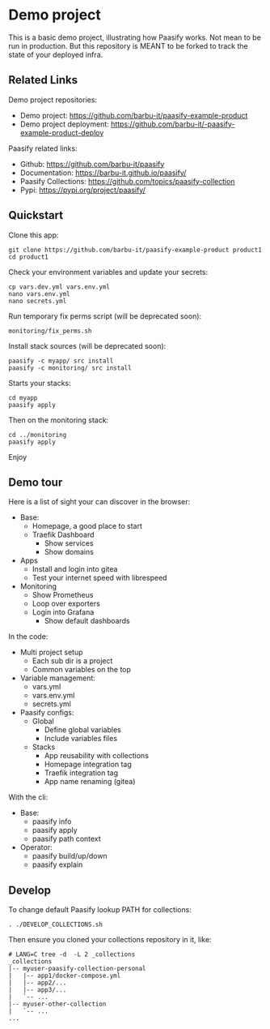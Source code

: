# Demo project

This is a basic demo project, illustrating how Paasify works. Not mean to be run in production. But this repository is MEANT to be forked to track the state of your deployed infra.

## Related Links

Demo project repositories:

* Demo project: https://github.com/barbu-it/paasify-example-product
* Demo project deployment: https://github.com/barbu-it/-paasify-example-product-deploy

Paasify related links:

* Github: https://github.com/barbu-it/paasify
* Documentation: https://barbu-it.github.io/paasify/
* Paasify Collections: https://github.com/topics/paasify-collection
* Pypi: https://pypi.org/project/paasify/


## Quickstart

Clone this app:
```
git clone https://github.com/barbu-it/paasify-example-product product1
cd product1
```

Check your environment variables and update your secrets:
```
cp vars.dev.yml vars.env.yml
nano vars.env.yml
nano secrets.yml
```

Run temporary fix perms script (will be deprecated soon):
```
monitoring/fix_perms.sh
```

Install stack sources (will be deprecated soon):
```
paasify -c myapp/ src install
paasify -c monitoring/ src install
```


Starts your stacks:
```
cd myapp
paasify apply
```

Then on the monitoring stack:
```
cd ../monitoring
paasify apply
```

Enjoy

## Demo tour

Here is a list of sight your can discover in the browser:

  * Base:
    * Homepage, a good place to start
    * Traefik Dashboard
      * Show services
      * Show domains
  * Apps
    * Install and login into gitea
    * Test your internet speed with librespeed
  * Monitoring
    * Show Prometheus
    * Loop over exporters
    * Login into Grafana
      * Show default dashboards


In the code:

  * Multi project setup
      * Each sub dir is a project
      * Common variables on the top
  * Variable management:
      * vars.yml
      * vars.env.yml
      * secrets.yml
  * Paasify configs:
    * Global
        * Define global variables
        * Include variables files
    * Stacks
        * App reusability with collections
        * Homepage integration tag
        * Traefik integration tag
        * App name renaming (gitea)

With the cli:

  * Base:
      * paasify info
      * paasify apply
      * paasify path context
  * Operator:
      * paasify build/up/down
      * paasify explain
  


## Develop

To change default Paasify lookup PATH for collections:
```
. ./DEVELOP_COLLECTIONS.sh
```

Then ensure you cloned your collections repository in it, like:
```
# LANG=C tree -d  -L 2 _collections
_collections
|-- myuser-paasify-collection-personal
|   |-- app1/docker-compose.yml
|   |-- app2/...
|   |-- app3/...
|   `-- ...
|-- myuser-other-collection
|   `-- ...
...
```


